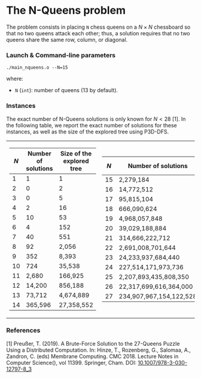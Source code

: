 # The N-Queens problem

The problem consists in placing `N` chess queens on a $N \times N$ chessboard so that no two queens attack each other; thus, a solution requires that no two queens share the same row, column, or diagonal.

### Launch & Command-line parameters

```chapel
./main_nqueens.o --N=15
```
where:
- `N` (`int`): number of queens ($13$ by default).

### Instances

The exact number of N-Queens solutions is only known for $N < 28$ [1]. In the following table, we report the exact number of solutions for these instances, as well as the size of the explored tree using P3D-DFS.

<table><tr><td>

| $N$|  Number of solutions    | Size of the explored tree |
|----|-------------------------|---------------------------|
| 1  | 1 	                     | 1                         |
| 2  | 0 	                     | 2                         |
| 3  | 0 	                     | 5                         |
| 4  | 2                       | 16                        |
| 5  | 10 	                   | 53                        |
| 6  | 4 	                     | 152                       |
| 7  | 40 	                   | 551                       |
| 8  | 92 	                   | 2,056                     |
| 9  | 352 	                   | 8,393                     |
| 10 | 724 	                   | 35,538                    |
| 11 | 2,680 	                 | 166,925                   |
| 12 | 14,200 	               | 856,188                   |
| 13 | 73,712 	               | 4,674,889                 |
| 14 | 365,596 	               | 27,358,552                |

</td><td>

| $N$|  Number of solutions    | Size of the explored tree |
|----|-------------------------|---------------------------|
| 15 | 2,279,184 	             | 171,129,071               |
| 16 | 14,772,512 	           | 1,141,190,302             |
| 17 | 95,815,104 	           | 8,017,021,931             |
| 18 | 666,090,624 	           | 59,365,844,490            |
| 19 | 4,968,057,848 	         | 461,939,618,823           |
| 20 | 39,029,188,884 	       | ...                       |
| 21 | 314,666,222,712 	       | ...                       |
| 22 | 2,691,008,701,644 	     | ...                       |
| 23 | 24,233,937,684,440 	   | ...                       |
| 24 | 227,514,171,973,736 	   | ...                       |
| 25 | 2,207,893,435,808,350 	 | ...                       |
| 26 | 22,317,699,616,364,000  | ...                       |
| 27 | 234,907,967,154,122,528 | ...                       |

</td></tr></table>

### References

[1] Preußer, T. (2019). A Brute-Force Solution to the 27-Queens Puzzle Using a Distributed Computation. In: Hinze, T., Rozenberg, G., Salomaa, A., Zandron, C. (eds) Membrane Computing. CMC 2018. Lecture Notes in Computer Science(), vol 11399. Springer, Cham. DOI: [10.1007/978-3-030-12797-8_3](https://doi.org/10.1007/978-3-030-12797-8_3)
